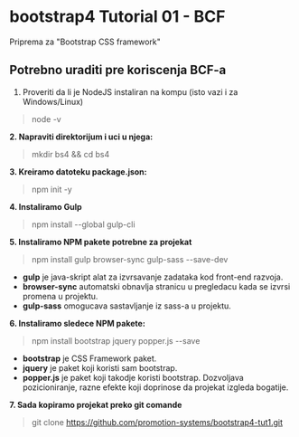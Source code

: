 # bootstrap4 Tutorial 01 - BCF

Priprema za "Bootstrap CSS framework"

## Potrebno uraditi pre koriscenja BCF-a

1. Proveriti da li je NodeJS instaliran na kompu (isto vazi i za Windows/Linux)

> node -v

**2. Napraviti direktorijum i uci u njega:**

> mkdir bs4 && cd bs4

**3. Kreiramo datoteku package.json:**

> npm init -y

**4. Instaliramo Gulp**

> npm install --global gulp-cli

**5. Instaliramo NPM pakete potrebne za projekat**

> npm install gulp browser-sync gulp-sass --save-dev

* **gulp** je java-skript alat za izvrsavanje zadataka kod front-end razvoja.
* **browser-sync** automatski obnavlja stranicu u pregledacu kada se izvrsi promena u projektu.
* **gulp-sass** omogucava sastavljanje iz sass-a u projektu.

**6. Instaliramo sledece NPM pakete:**

> npm install bootstrap jquery popper.js --save

* **bootstrap** je CSS Framework paket.
* **jquery** je paket koji koristi sam bootstrap.
* **popper.js** je paket koji takodje koristi bootstrap. Dozvoljava pozicioniranje, razne efekte koji doprinose da projekat izgleda bogatije.

**7. Sada kopiramo projekat preko git comande**

> git clone https://github.com/promotion-systems/bootstrap4-tut1.git


